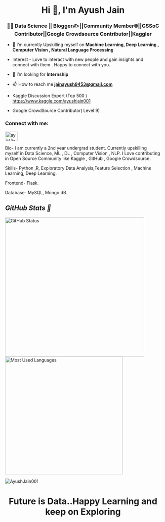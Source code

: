 <h1 align="center">Hi 👋, I'm Ayush Jain</h1>
<h3 align="center">👩‍💻 Data Science || Blogger✍️ ||Community Member🌐||GSSoC Contributor||Google Crowdsource Contributor||Kaggler</h3>

- 🌱 I’m currently Upskilling myself on  **Machine Learning, Deep Learning , Computer Vision , Natural Language Processing**
- Interest - Love to interact with new people and gain insights and connect with them . Happy to connect with you.
-  🤝 I’m looking for **Internship**

- 📫 How to reach me **jainayush9453@gmail.com**


- Kaggle Discussion Expert (Top 500 )  https://www.kaggle.com/ayushjain001
- Google CrowdSource Contributor( Level 9)

<h3 align="left">Connect with me:</h3>
<p align="left">
<a href="https://www.linkedin.com/in/ayush-jain-001/" target="blank"><img align="center" src="https://raw.githubusercontent.com/rahuldkjain/github-profile-readme-generator/master/src/images/icons/Social/linked-in-alt.svg" alt="ayush-jain-001" height="30" width="40" /></a>
</p>

Bio-
I am currently a 2nd year undergrad student.
Currently upskilling myself in Data Science, ML , DL , Computer Vision , NLP.
I Love contributing in Open Source Community like Kaggle , GitHub , Google Crowdsource.

Skills-
Python ,R, Exploratory Data Analysis,Feature Selection , Machine Learning, Deep Learning. 


Frontend- Flask. 

Database- MySQL, Mongo dB.

<p align="center">
<i><b><h2> GitHub Stats 👀</b></i></h2>
<img src="https://github-readme-stats.vercel.app/api?username=AyushJain001&count_private=true&show_icons=true&theme=algolia" alt="GitHub Status" width="450px">
<img src = "https://github-readme-stats.vercel.app/api/top-langs/?username=AyushJain001&show_icons=true&layout=compact&theme=algolia" alt="Most Used Languages" width="380px">
</p>
<p><img align="center" src="https://github-readme-streak-stats.herokuapp.com/?user=AyushJain001" alt="AyushJain001" /></p>


<h1 align="center">Future is Data..Happy Learning and keep on Exploring </h1>





